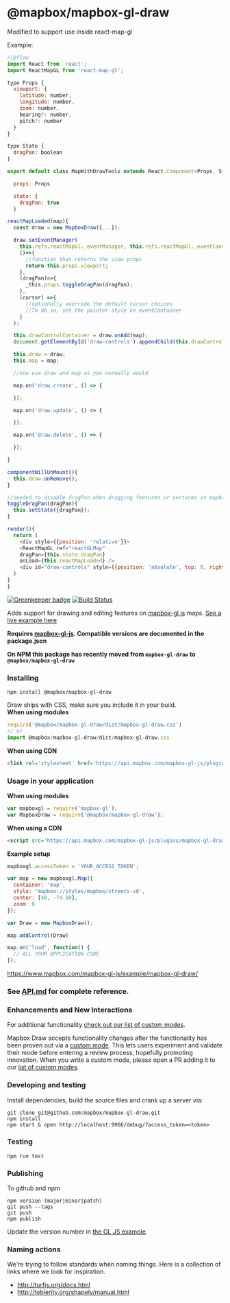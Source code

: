 # @mapbox/mapbox-gl-draw

Modified to support use inside react-map-gl

Example:
```javascript
//@flow
import React from 'react';
import ReactMapGL from 'react-map-gl';

type Props {
  viewport: {
    latitude: number,
    longitude: number,
    zoom: number,
    bearing?: number,
    pitch?: number
  }
}

type State {
  dragPan: boolean
}

export default class MapWithDrawTools extends React.Component<Props, State> {

  props: Props

  state: {
    dragPan: true
  }

reactMapLoaded(map){
  const draw = new MapboxDraw({...});

  draw.setEventManager(
    this.refs.reactMapGl._eventManager, this.refs.reactMapGl._eventCanvas,
    ()=>{
      //function that returns the view props
      return this.props.viewport;
    },
    (dragPan)=>{
      _this.props.toggleDragPan(dragPan);
    },
    (cursor) =>{
      //optionally override the default cursor choices
      //To do so, set the pointer style on eventContainer
    }
  );

  this.drawControlContainer = draw.onAdd(map);
  document.getElementById('draw-controls').appendChild(this.drawControlContainer);

  this.draw = draw;
  this.map = map;

  //now use draw and map as you normally would  

  map.on('draw.create', () => {

  });

  map.on('draw.update', () => {

  });

  map.on('draw.delete', () => {

  });

}

componentWillUnMount(){
  this.draw.onRemove();
}

//needed to disable dragPan when dragging features or vertices in mapbox-gl-draw
toggleDragPan(dragPan){
  this.setState({dragPan});
}

render(){
  return (
    <div style={{position: 'relative'}}>
    <ReactMapGL ref="reactGLMap"
    dragPan={this.state.dragPan} 
    onLoad={this.reactMapLoaded} />
    <div id="draw-controls" style={{position: 'absolute', top: 0, right: '25px'}}>
  )
}
}

```


[![Greenkeeper badge](https://badges.greenkeeper.io/mapbox/mapbox-gl-draw.svg)](https://greenkeeper.io/) [![Build Status](https://travis-ci.org/mapbox/mapbox-gl-draw.svg?branch=master)](https://travis-ci.org/mapbox/mapbox-gl-draw)

Adds support for drawing and editing features on [mapbox-gl.js](https://www.mapbox.com/mapbox-gl-js/) maps. [See a live example here](https://www.mapbox.com/mapbox-gl-js/example/mapbox-gl-draw/)

**Requires [mapbox-gl-js](https://github.com/mapbox/mapbox-gl-js). Compatible versions are documented in the package.json**

**On NPM this package has recently moved from `mapbox-gl-draw` to `@mapbox/mapbox-gl-draw`**

### Installing

```
npm install @mapbox/mapbox-gl-draw
```

Draw ships with CSS, make sure you include it in your build.  
**When using modules**
 ```js
require('@mapbox/mapbox-gl-draw/dist/mapbox-gl-draw.css')
// or
import @mapbox/mapbox-gl-draw/dist/mapbox-gl-draw.css
 ```

**When using CDN**
```html
<link rel='stylesheet' href='https://api.mapbox.com/mapbox-gl-js/plugins/mapbox-gl-draw/v1.0.4/mapbox-gl-draw.css' type='text/css' />
```

### Usage in your application

**When using modules**

```js
var mapboxgl = require('mapbox-gl');
var MapboxDraw = require('@mapbox/mapbox-gl-draw');
```

**When using a CDN**

```html
<script src='https://api.mapbox.com/mapbox-gl-js/plugins/mapbox-gl-draw/v1.0.4/mapbox-gl-draw.js'></script>
```

**Example setup**

```js
mapboxgl.accessToken = 'YOUR_ACCESS_TOKEN';

var map = new mapboxgl.Map({
  container: 'map',
  style: 'mapbox://styles/mapbox/streets-v8',
  center: [40, -74.50],
  zoom: 9
});

var Draw = new MapboxDraw();

map.addControl(Draw)

map.on('load', function() {
  // ALL YOUR APPLICATION CODE
});
```

https://www.mapbox.com/mapbox-gl-js/example/mapbox-gl-draw/

### See [API.md](https://github.com/mapbox/mapbox-gl-draw/blob/master/docs/API.md) for complete reference.

### Enhancements and New Interactions

For additional functionality [check out our list of custom modes](https://github.com/mapbox/mapbox-gl-draw/blob/master/docs/MODES.md#available-custom-modes).

Mapbox Draw accepts functionality changes after the functionality has been proven out via a [custom mode](https://github.com/mapbox/mapbox-gl-draw/blob/master/docs/MODES.md#creating-modes-for-mapbox-draw). This lets users experiment and validate their mode before entering a review process, hopefully promoting innovation. When you write a custom mode, please open a PR adding it to our [list of custom modes](https://github.com/mapbox/mapbox-gl-draw/blob/master/docs/MODES.md#available-custom-modes).

### Developing and testing

Install dependencies, build the source files and crank up a server via:

```
git clone git@github.com:mapbox/mapbox-gl-draw.git
npm install
npm start & open http://localhost:9966/debug/?access_token=<token>
```

### Testing

```
npm run test
```

### Publishing

To github and npm

```
npm version (major|minor|patch)
git push --tags
git push
npm publish
```

Update the version number in [the GL JS example](https://github.com/mapbox/mapbox-gl-js/blob/mb-pages/docs/_posts/examples/3400-01-25-mapbox-gl-draw.html).

### Naming actions

We're trying to follow standards when naming things. Here is a collection of links where we look for inspiration.

- http://turfjs.org/docs.html
- http://toblerity.org/shapely/manual.html
